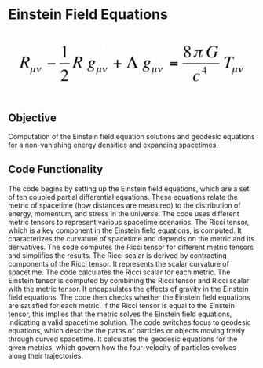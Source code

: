 # Einstein Field Equations

![alt text](https://github.com/IsolatedSingularity/Einstein-Equations-of-Motion/blob/main/Plots/Capture.PNG)

## Objective

Computation of the Einstein field equation solutions and geodesic equations for a non-vanishing energy densities and expanding spacetimes.

## Code Functionality

The code begins by setting up the Einstein field equations, which are a set of ten coupled partial differential equations. These equations relate the metric of spacetime (how distances are measured) to the distribution of energy, momentum, and stress in the universe. The code uses different metric tensors to represent various spacetime scenarios. The Ricci tensor, which is a key component in the Einstein field equations, is computed. It characterizes the curvature of spacetime and depends on the metric and its derivatives. The code computes the Ricci tensor for different metric tensors and simplifies the results. The Ricci scalar is derived by contracting components of the Ricci tensor. It represents the scalar curvature of spacetime. The code calculates the Ricci scalar for each metric. The Einstein tensor is computed by combining the Ricci tensor and Ricci scalar with the metric tensor. It encapsulates the effects of gravity in the Einstein field equations. The code then checks whether the Einstein field equations are satisfied for each metric. If the Ricci tensor is equal to the Einstein tensor, this implies that the metric solves the Einstein field equations, indicating a valid spacetime solution. The code switches focus to geodesic equations, which describe the paths of particles or objects moving freely through curved spacetime. It calculates the geodesic equations for the given metrics, which govern how the four-velocity of particles evolves along their trajectories.
